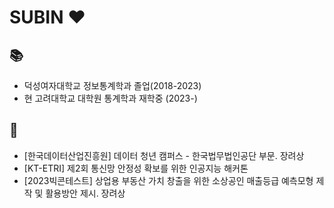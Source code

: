 # SUBIN ❤️ 

## 📚
- 덕성여자대학교 정보통계학과 졸업(2018-2023)
- 현 고려대학교 대학원 통계학과 재학중 (2023-)

## 🏅
- [한국데이터산업진흥원] 데이터 청년 캠퍼스 - 한국법무법인공단 부문. 장려상
- [KT-ETRI] 제2회 통신망 안정성 확보를 위한 인공지능 해커톤
- [2023빅콘테스트] 상업용 부동산 가치 창출을 위한 소상공인 매출등급 예측모형 제작 및 활용방안 제시. 장려상
